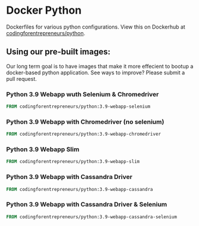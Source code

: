 # Docker Python
Dockerfiles for various python configurations. View this on Dockerhub at [codingforentrepreneurs/python](https://hub.docker.com/repository/docker/codingforentrepreneurs/python).




## Using our pre-built images:
Our long term goal is to have images that make it more effecient to bootup a docker-based python application. See ways to improve? Please submit a pull request.



### Python 3.9 Webapp wuth Selenium & Chromedriver

```Dockerfile
FROM codingforentrepreneurs/python:3.9-webapp-selenium
```

### Python 3.9 Webapp with Chromedriver (no selenium)

```Dockerfile
FROM codingforentrepreneurs/python:3.9-webapp-chromedriver
```


### Python 3.9 Webapp Slim

```Dockerfile
FROM codingforentrepreneurs/python:3.9-webapp-slim
```

### Python 3.9 Webapp with Cassandra Driver

```Dockerfile
FROM codingforentrepreneurs/python:3.9-webapp-cassandra
```

### Python 3.9 Webapp with Cassandra Driver & Selenium

```Dockerfile
FROM codingforentrepreneurs/python:3.9-webapp-cassandra-selenium
```
